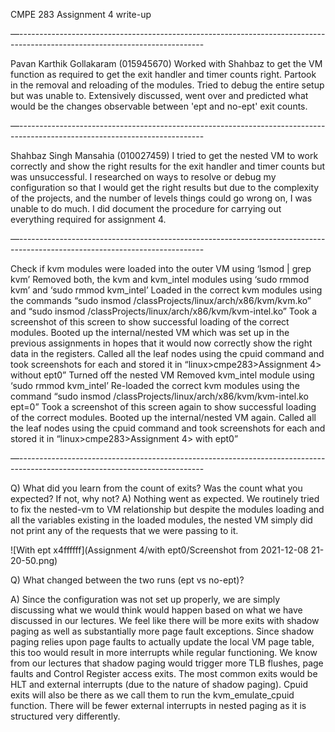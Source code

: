CMPE 283 Assignment 4 write-up

—----------------------------------------------------------------------------------------------------------------------------

Pavan Karthik Gollakaram (015945670)
Worked with Shahbaz to get the VM function as required to get the exit handler and timer counts right. Partook in the removal and reloading of the modules. Tried to debug the entire setup but was unable to. Extensively discussed, went over and predicted what would be the changes observable between 'ept and no-ept' exit counts.


—----------------------------------------------------------------------------------------------------------------------------

Shahbaz Singh Mansahia (010027459)
I tried to get the nested VM to work correctly and show the right results for the exit handler and timer counts but was unsuccessful. I researched on ways to resolve or debug my configuration so that I would get the right results but due to the complexity of the projects, and the number of levels things could go wrong on, I was unable to do much. I did document the procedure for carrying out everything required for assignment 4.

—----------------------------------------------------------------------------------------------------------------------------

Check if kvm modules were loaded into the outer VM using ‘lsmod | grep kvm’
Removed both, the kvm and kvm_intel modules using ‘sudo rmmod kvm’ and ‘sudo rmmod kvm_intel’
Loaded in the correct  kvm modules using the commands “sudo insmod /classProjects/linux/arch/x86/kvm/kvm.ko” and “sudo insmod /classProjects/linux/arch/x86/kvm/kvm-intel.ko”
Took a screenshot of this screen to show successful loading of the correct modules.
Booted up the internal/nested VM which was set up in the previous assignments in hopes that it would now correctly show the right data in the registers.
Called all the leaf nodes using the cpuid command and took screenshots for each and stored it in “linux>cmpe283>Assignment 4> without ept0”
Turned off the nested VM
Removed kvm_intel module using ‘sudo rmmod kvm_intel’
Re-loaded the correct  kvm modules using the command “sudo insmod /classProjects/linux/arch/x86/kvm/kvm-intel.ko ept=0”
Took a screenshot of this screen again to show successful loading of the correct modules.
Booted up the internal/nested VM again.
Called all the leaf nodes using the cpuid command and took screenshots for each and stored it in “linux>cmpe283>Assignment 4> with ept0”

—----------------------------------------------------------------------------------------------------------------------------

Q) What did you learn from the count of exits? Was the count what you expected? If not, why not?
A)  Nothing went as expected. We routinely tried to fix the nested-vm to VM relationship but despite the modules loading and all the variables existing in the loaded modules, the nested VM simply did not print any of the requests that we were passing to it. 

![With ept x4ffffff](Assignment 4/with ept0/Screenshot from 2021-12-08 21-20-50.png)

Q) What changed between the two runs (ept vs no-ept)?

A) Since the configuration was not set up properly, we are simply discussing what we would think would happen based on what we have discussed in our lectures. We feel like there will be more exits with shadow paging as well as substantially more page fault exceptions. Since shadow paging relies upon page faults to actually update the local VM page table, this too would result in more interrupts while regular functioning. We know from our lectures that shadow paging would trigger more TLB flushes, page faults and Control Register access exits. The most common exits would be HLT and external interrupts (due to the nature of shadow paging). Cpuid exits will also be there as we call them to run the kvm_emulate_cpuid function. There will be fewer external interrupts in nested paging as it is structured very differently.
